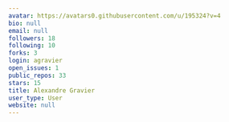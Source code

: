 ```yaml
---
avatar: https://avatars0.githubusercontent.com/u/195324?v=4
bio: null
email: null
followers: 18
following: 10
forks: 3
login: agravier
open_issues: 1
public_repos: 33
stars: 15
title: Alexandre Gravier
user_type: User
website: null
---
```

